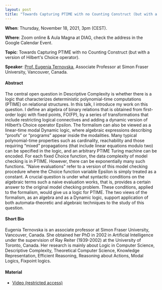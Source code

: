 ```yaml
---
layout: post 
title: "Towards Capturing PTIME with no Counting Construct (but with a version of Hilbert's Choice operator)"
---
```


**When**:  Thursday, November 18, 2021, 3pm (CEST).

**Where**: Zoom online & Aula Magna at DIAG, check the address in the Google Calendar Event.

**Topic**: Towards Capturing PTIME with no Counting Construct (but with a version of Hilbert's Choice operator).

**Speaker**: [Prof. Eugenia Ternovska](https://www.cs.sfu.ca/~ter/my_web_page/Welcome.html), Associate Professor at Simon Fraser University, Vancouver, Canada.

#### Abstract

The central open question in Descriptive Complexity is whether there is a logic that characterizes deterministic polynomial-time computations (PTIME) on relational structures. In this talk, I introduce my work on this question. I define an algebra of binary relations that is obtained from first-order logic with fixed points, FO(FP), by a series of transformations that include restricting logical connectives and adding a dynamic version of Hilbert’s Choice operator Epsilon. The formalism can also be viewed as a linear-time modal Dynamic logic, where algebraic expressions describing “proofs” or
“programs” appear inside the modalities. Many typical polynomial-time properties such as cardinality, reachability and those requiring “mixed” propagations (that include linear equations modulo two) can be specified in the logic, and an arbitrary PTIME Turing machine can be encoded. For each fixed Choice function, the data complexity of model checking is in PTIME. However, there can be exponentially many such functions. "Naive evaluations" refer to a version of this model checking procedure where the Choice function variable Epsilon is simply treated as a constant. A crucial question is under what syntactic conditions on the algebraic terms such a naive evaluation works, that is, provides a certain answer to the original model checking problem. These conditions, applied to the formalism, would give us a logic for PTIME. The two views of the formalism, as an algebra and as a Dynamic logic, support application of both automata-theoretic and algebraic techniques to the study of this question.



#### Short Bio

Eugenia Ternovska is an associate professor at Simon Fraser University, Vancouver, Canada. She obtained her PhD in 2002 in Artificial Intelligence under the supervision of Ray Reiter (1939-2002) at the University of Toronto, Canada. Her research is mainly about Logic in Computer Science, Descriptive Complexity, Theoretical Computer Science, Knowledge Representation, Efficient Reasoning, Reasoning about Actions, Modal Logics, Fixpoint logics.

#### Material

- [Video (restricted access)](https://uniroma1.zoom.us/rec/share/uupHXkFS-4RYaklkGkxJj6RvSJTbVN1DzsB8n5axzmsNBT6rTC-gYsiZL_9L6bw.DdvAS-jDklhTfljR)